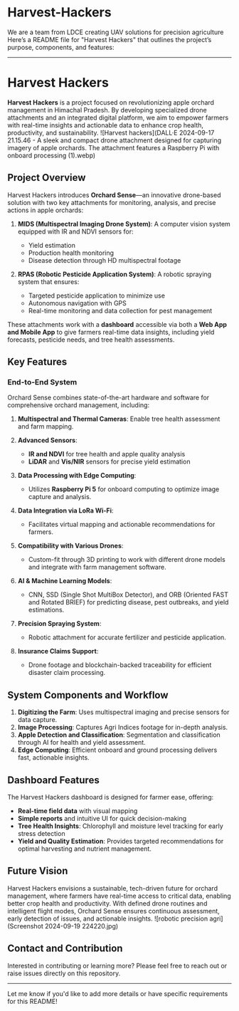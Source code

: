# Harvest-Hackers
We are a team from LDCE creating UAV solutions for precision agriculture
Here’s a README file for "Harvest Hackers" that outlines the project’s purpose, components, and features:

---

# Harvest Hackers

**Harvest Hackers** is a project focused on revolutionizing apple orchard management in Himachal Pradesh. By developing specialized drone attachments and an integrated digital platform, we aim to empower farmers with real-time insights and actionable data to enhance crop health, productivity, and sustainability.
![Harvest hackers](DALL·E 2024-09-17 21.15.46 - A sleek and compact drone attachment designed for capturing imagery of apple orchards. The attachment features a Raspberry Pi with onboard processing  (1).webp)
## Project Overview

Harvest Hackers introduces **Orchard Sense**—an innovative drone-based solution with two key attachments for monitoring, analysis, and precise actions in apple orchards:

1. **MIDS (Multispectral Imaging Drone System)**: A computer vision system equipped with IR and NDVI sensors for:
   - Yield estimation
   - Production health monitoring
   - Disease detection through HD multispectral footage

2. **RPAS (Robotic Pesticide Application System)**: A robotic spraying system that ensures:
   - Targeted pesticide application to minimize use
   - Autonomous navigation with GPS
   - Real-time monitoring and data collection for pest management

These attachments work with a **dashboard** accessible via both a **Web App and Mobile App** to give farmers real-time data insights, including yield forecasts, pesticide needs, and tree health assessments.

## Key Features

### End-to-End System
Orchard Sense combines state-of-the-art hardware and software for comprehensive orchard management, including:

1. **Multispectral and Thermal Cameras**: Enable tree health assessment and farm mapping.
   
2. **Advanced Sensors**: 
   - **IR and NDVI** for tree health and apple quality analysis
   - **LiDAR** and **Vis/NIR** sensors for precise yield estimation

3. **Data Processing with Edge Computing**: 
   - Utilizes **Raspberry Pi 5** for onboard computing to optimize image capture and analysis.

4. **Data Integration via LoRa Wi-Fi**: 
   - Facilitates virtual mapping and actionable recommendations for farmers.

5. **Compatibility with Various Drones**: 
   - Custom-fit through 3D printing to work with different drone models and integrate with farm management software.

6. **AI & Machine Learning Models**:
   - CNN, SSD (Single Shot MultiBox Detector), and ORB (Oriented FAST and Rotated BRIEF) for predicting disease, pest outbreaks, and yield estimations.

7. **Precision Spraying System**: 
   - Robotic attachment for accurate fertilizer and pesticide application.

8. **Insurance Claims Support**:
   - Drone footage and blockchain-backed traceability for efficient disaster claim processing.

## System Components and Workflow

1. **Digitizing the Farm**: Uses multispectral imaging and precise sensors for data capture.
2. **Image Processing**: Captures Agri Indices footage for in-depth analysis.
3. **Apple Detection and Classification**: Segmentation and classification through AI for health and yield assessment.
4. **Edge Computing**: Efficient onboard and ground processing delivers fast, actionable insights.

## Dashboard Features

The Harvest Hackers dashboard is designed for farmer ease, offering:
- **Real-time field data** with visual mapping
- **Simple reports** and intuitive UI for quick decision-making
- **Tree Health Insights**: Chlorophyll and moisture level tracking for early stress detection
- **Yield and Quality Estimation**: Provides targeted recommendations for optimal harvesting and nutrient management.

## Future Vision

Harvest Hackers envisions a sustainable, tech-driven future for orchard management, where farmers have real-time access to critical data, enabling better crop health and productivity. With defined drone routines and intelligent flight modes, Orchard Sense ensures continuous assessment, early detection of issues, and actionable insights.
![robotic precision agri](Screenshot 2024-09-19 224220.jpg)



## Contact and Contribution

Interested in contributing or learning more? Please feel free to reach out or raise issues directly on this repository.

---

Let me know if you'd like to add more details or have specific requirements for this README!
